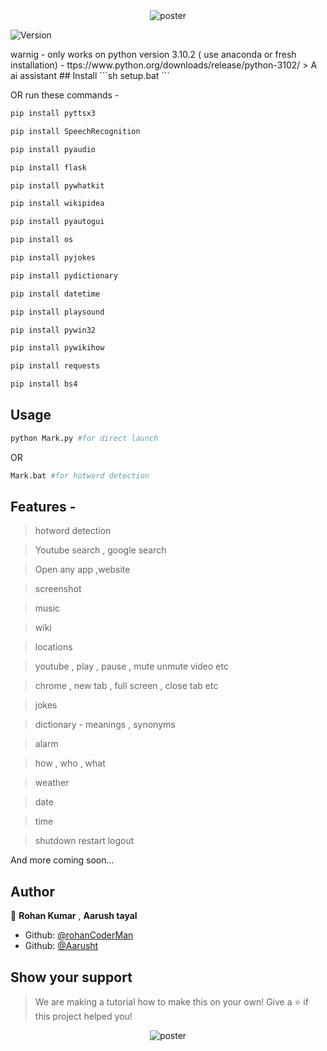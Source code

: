 <center> <img alt="poster" src="https://user-images.githubusercontent.com/84845548/154637907-127f675d-a84b-4eb6-a40e-d86d2ce7420c.png" />
</center> 
<p>
  <img alt="Version" src="https://img.shields.io/badge/version-0.1.5-blue.svg?cacheSeconds=2592000" />
</p>
warnig - only works on python version 3.10.2 ( use anaconda or fresh installation) - ttps://www.python.org/downloads/release/python-3102/
> A ai assistant
## Install
```sh
setup.bat
```

OR run these commands -
```sh 
pip install pyttsx3

pip install SpeechRecognition

pip install pyaudio

pip install flask

pip install pywhatkit

pip install wikipidea

pip install pyautogui

pip install os

pip install pyjokes

pip install pydictionary

pip install datetime

pip install playsound

pip install pywin32

pip install pywikihow

pip install requests

pip install bs4
```
## Usage

```sh
python Mark.py #for direct launch
```
OR
```sh
Mark.bat #for hotword detection
```
## Features - 
> hotword detection

>Youtube search , google search

>Open any app ,website

>screenshot

>music

>wiki

>locations

>youtube , play , pause , mute unmute video etc

>chrome , new tab , full screen , close tab etc 

>jokes

>dictionary - meanings , synonyms

>alarm

>how , who , what
 
>weather

>date

>time

>shutdown restart logout

And more coming soon...
## Author

👤 **Rohan Kumar** , **Aarush tayal**
* Github: [@rohanCoderMan](https://github.com/rohanCoderMan)
* Github: [@Aarusht](https://github.com/Aarusht)
## Show your support
>We are making a tutorial how to make this on your own!
Give a ⭐️ if this project helped you!
<center> 
<img align="center" alt="poster" src="https://user-images.githubusercontent.com/84845548/154637950-3b2060ae-d022-404d-a7f5-eb1b2a027220.png" />
</center> 
